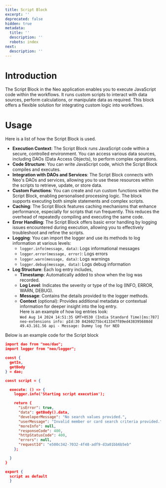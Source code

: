 ```yaml
---
title: Script Block
excerpt: ''
deprecated: false
hidden: true
metadata:
  title: ''
  description: ''
  robots: index
next:
  description: ''
---
```

# Introduction

The Script Block in the Neo application enables you to execute JavaScript code within the workflows. It runs custom scripts to interact with data sources, perform calculations, or manipulate data as required. This block offers a flexible solution for integrating custom logic into workflows.

# Usage

Here is a list of how the Script Block is used.

* **Execution Context**: The Script Block runs JavaScript code within a secure, controlled environment. You can access various data sources, including DAOs (Data Access Objects), to perform complex operations.
* **Code Structure**: You can write JavaScript code, which the Script Block compiles and executes.
* **Integration with DAOs and Services**: The Script Block connects with Neo's DAOs and services, allowing you to use these resources within the scripts to retrieve, update, or store data.
* **Custom Functions**: You can create and run custom functions within the Script Block, enabling personalised processing logic. The block supports executing both simple statements and complex scripts.
* **Caching**: The Script Block features caching mechanisms that enhance performance, especially for scripts that run frequently. This reduces the overhead of repeatedly compiling and executing the same code.
* **Error Handling**: The Script Block offers basic error handling by logging issues encountered during execution, allowing you to effectively troubleshoot and refine the scripts.
* **Logging**: You can import the logger and use its methods to log information at various levels:
  * `logger.info(message, data)`: Logs informational messages
  * `logger.error(message, error)`: Logs errors
  * `logger.warn(message, data)`: Logs warnings
  * `logger.debug(message, data)`: Logs debug information
* **Log Structure**: Each log entry includes,
  * **Timestamp**: Automatically added to show when the log was recorded.
  * **Log Level**: Indicates the severity or type of the log (INFO, ERROR, WARN, DEBUG).
  * **Message**: Contains the details provided to the logger methods.
  * **Context** (optional): Provides additional metadata or contextual information for deeper insight into the log entry.\
    Here is an example of how log entries look:\
    `Wed Aug 14 2024 14:51:35 GMT+0530 (India Standard Time)[ms:787] neo-extensions info: pId:30 84260275bc413347f89ed438395688dd 49.43.161.56 api - Message: Dummy log for NEO`

Below is an example code for the Script block

```json
import dao from "neo/dao";
import logger from "neo/logger";

const {
  getIn,
  getBody
} = dao;

const script = {

  execute: () => {
    logger.info('Starting script execution');

    return {
      "isError": true,
      "data": getBody().data,
      "developerMessage": "No search values provided.",
      "userMessage": "Invalid member or card search criteria provided.",
      "moreInfo": null,
      "responseCode": 400,
      "httpStatusCode": 400,
      "errors": null,
      "requestId": "e500c342-7032-4f48-adf9-d3a01bb6b5eb"
    };

  }
}

export {
  script as default
  }
```
